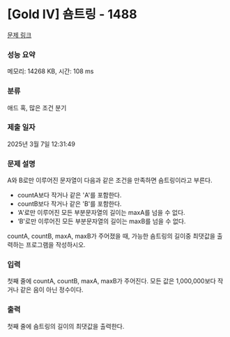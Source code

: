 # [Gold IV] 숌트링 - 1488 

[문제 링크](https://www.acmicpc.net/problem/1488) 

### 성능 요약

메모리: 14268 KB, 시간: 108 ms

### 분류

애드 혹, 많은 조건 분기

### 제출 일자

2025년 3월 7일 12:31:49

### 문제 설명

<p>A와 B로만 이루어진 문자열이 다음과 같은 조건을 만족하면 숌트링이라고 부른다.</p>

<ul>
	<li>countA보다 작거나 같은 'A'를 포함한다.</li>
	<li>countB보다 작거나 같은 'B'를 포함한다.</li>
	<li>‘A'로만 이루어진 모든 부분문자열의 길이는 maxA를 넘을 수 없다.</li>
	<li>‘B'로만 이루어진 모든 부분문자열의 길이는 maxB를 넘을 수 없다.</li>
</ul>

<p>countA, countB, maxA, maxB가 주어졌을 때, 가능한 숌트링의 길이중 최댓값을 출력하는 프로그램을 작성하시오.</p>

### 입력 

 <p>첫째 줄에 countA, countB, maxA, maxB가 주어진다. 모든 값은 1,000,000보다 작거나 같은 음이 아닌 정수이다.</p>

### 출력 

 <p>첫째 줄에 숌트링의 길이의 최댓값을 출력한다.</p>


